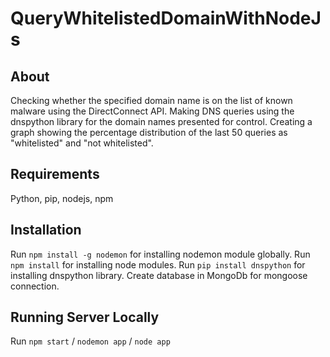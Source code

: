 # QueryWhitelistedDomainWithNodeJs

## About
Checking whether the specified domain name is on the list of known malware using the DirectConnect API. Making DNS queries using the dnspython library for the domain names presented for control. Creating a graph showing the percentage distribution of the last 50 queries as "whitelisted" and "not whitelisted".

## Requirements
Python, pip, nodejs, npm

## Installation
Run `npm install -g nodemon` for installing nodemon module globally.
Run `npm install` for installing node modules.
Run `pip install dnspython` for installing dnspython library.
Create database in MongoDb for mongoose connection.

## Running Server Locally
Run `npm start` / `nodemon app` / `node app` 
